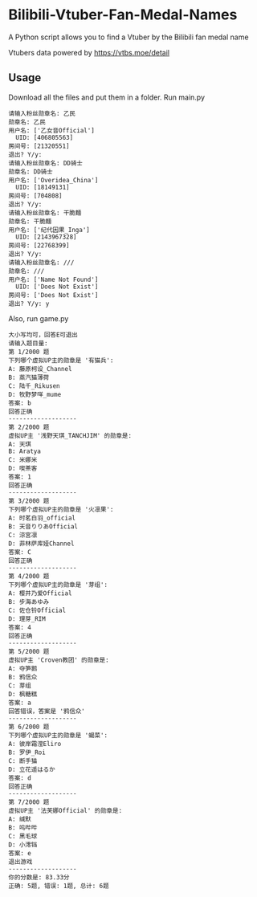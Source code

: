 # Bilibili-Vtuber-Fan-Medal-Names
A Python script allows you to find a Vtuber by the Bilibili fan medal name 

Vtubers data powered by https://vtbs.moe/detail
## Usage
Download all the files and put them in a folder.
Run main.py
```
请输入粉丝勋章名: 乙民
勋章名: 乙民
用户名: ['乙女音Official']
  UID: [406805563]
房间号: [21320551]
退出? Y/y: 
请输入粉丝勋章名: DD骑士
勋章名: DD骑士
用户名: ['Overidea_China']
  UID: [18149131]
房间号: [704808]
退出? Y/y: 
请输入粉丝勋章名: 干脆麵
勋章名: 干脆麵
用户名: ['纪代因果_Inga']
  UID: [2143967328]
房间号: [22768399]
退出? Y/y: 
请输入粉丝勋章名: ///
勋章名: ///
用户名: ['Name Not Found']
  UID: ['Does Not Exist']
房间号: ['Does Not Exist']
退出? Y/y: y
```
Also, run game.py
```
大小写均可，回答E可退出
请输入题目量: 
第 1/2000 题
下列哪个虚拟UP主的勋章是 '有猫兵':
A: 藤原柯设_Channel
B: 蒸汽猫薄荷
C: 陆千_Rikusen
D: 牧野梦咩_mume
答案: b
回答正确
-------------------
第 2/2000 题
虚拟UP主 '浅野天琪_TANCHJIM' 的勋章是: 
A: 天琪
B: Aratya
C: 米娜米
D: 喫茶客
答案: 1
回答正确
-------------------
第 3/2000 题
下列哪个虚拟UP主的勋章是 '火凛果':
A: 时茗白羽_official
B: 天音りりあOfficial
C: 涼宮凛
D: 菲林萨库娅Channel
答案: C
回答正确
-------------------
第 4/2000 题
下列哪个虚拟UP主的勋章是 '芽组':
A: 樱井乃爱Official
B: 步海あゆみ
C: 佐仓铃Official
D: 理芽_RIM
答案: 4
回答正确
-------------------
第 5/2000 题
虚拟UP主 'Croven教团' 的勋章是: 
A: 夺笋鹅
B: 鸦信众
C: 芽组
D: 枫糖糕
答案: a
回答错误，答案是 '鸦信众'
-------------------
第 6/2000 题
下列哪个虚拟UP主的勋章是 '蝎菜':
A: 彼岸霜滢Eliro
B: 罗伊_Roi
C: 断手猫
D: 立花遥はるか
答案: d
回答正确
-------------------
第 7/2000 题
虚拟UP主 '法芙娜Official' 的勋章是: 
A: 缄默
B: 呜哔哔
C: 黑毛球
D: 小澪铛
答案: e
退出游戏
-------------------
你的分数是: 83.33分
正确: 5题, 错误: 1题, 总计: 6题
```
